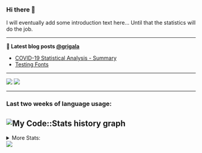 ### Hi there 👋

I will eventually add some introduction text here... Until that the statistics will do the job. 

<!--
**grigala/grigala** is a ✨ _special_ ✨ repository because its `README.md` (this file) appears on your GitHub profile.

Here are some ideas to get you started:

- 🔭 I’m currently working on ...
- 🌱 I’m currently learning ...
- 👯 I’m looking to collaborate on ...
- 🤔 I’m looking for help with ...
- 💬 Ask me about ...
- 📫 How to reach me: ...
- 😄 Pronouns: ...
- ⚡ Fun fact: ...
-->

---

**📕 Latest blog posts [@grigala](https://grigala.github.io/blog/)**
<!-- BLOG-POST-LIST:START -->
- [COVID-19 Statistical Analysis - Summary](https://grigala.github.io/posts/2020/03/covid-19/)
- [Testing Fonts](https://grigala.github.io/posts/2019/12/testing-fonts/)
<!-- BLOG-POST-LIST:END -->

 ---
 
![](https://grigala-stats.vercel.app/api?username=grigala&count_private=true&show_icons=true&line_height=21&title_color=009930&icon_color=009930) ![](https://grigala-stats.vercel.app/api/top-langs/?username=grigala&layout=compact&title_color=009930)

<!-- images are not the same line
<p align = "center">
    <img src="https://github-readme-stats.vercel.app/api?username=grigala&count_private=true&show_icons=true&theme=dark&line_height=33" width="48%">
    <img src="https://github-readme-stats.vercel.app/api/top-langs/?username=grigala&layout=compact&theme=dark" width="48%">
</p> -->

---
### Last two weeks of language usage:

![My Code::Stats history graph](https://codestats-readme.wegfan.cn/history-graph/grigala)
---
<details>
<summary> More Stats: </summary>
  
<!--START_SECTION:waka-->
📊 **This Week I Spent My Time On** 

```text
⌚︎ Time Zone: Europe/Zurich

💬 Programming Languages: 
Java                     49 hrs 53 mins      ████████████████████░░░░░   83.23% 
HTML                     3 hrs 19 mins       █░░░░░░░░░░░░░░░░░░░░░░░░   5.53% 
Properties               2 hrs 28 mins       █░░░░░░░░░░░░░░░░░░░░░░░░   4.12% 
Python                   1 hr 10 mins        ░░░░░░░░░░░░░░░░░░░░░░░░░   1.95% 
Other                    59 mins             ░░░░░░░░░░░░░░░░░░░░░░░░░   1.64%

🔥 Editors: 
IntelliJ                 59 hrs 48 mins      █████████████████████████   99.77% 
WebStorm                 7 mins              ░░░░░░░░░░░░░░░░░░░░░░░░░   0.21% 
Vim                      0 secs              ░░░░░░░░░░░░░░░░░░░░░░░░░   0.02%

💻 Operating System: 
Linux                    53 hrs 17 mins      ██████████████████████░░░   88.91% 
Windows                  6 hrs 38 mins       ██░░░░░░░░░░░░░░░░░░░░░░░   11.09%

```

**I Mostly Code in Java** 

```text
Java                     6 repos             ████░░░░░░░░░░░░░░░░░░░░░   19.35% 
Python                   3 repos             ██░░░░░░░░░░░░░░░░░░░░░░░   9.68% 
Scala                    3 repos             ██░░░░░░░░░░░░░░░░░░░░░░░   9.68% 
C++                      2 repos             █░░░░░░░░░░░░░░░░░░░░░░░░   6.45% 
TeX                      2 repos             █░░░░░░░░░░░░░░░░░░░░░░░░   6.45%

```



<!--END_SECTION:waka-->

![My Code::Stats history graph](https://codestats-readme.wegfan.cn/history-graph/grigala)
---
</details>

<img src="https://komarev.com/ghpvc/?username=grigala&color=009930"/>

<!-- an additional pinned repositiroes -->
<!-- ![ReadMe Card](https://grigala-stats.vercel.app/api/pin/?username=grigala&repo=3DMMDepthFitting&title_color=008800) -->
